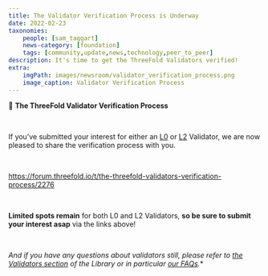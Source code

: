 ```yaml
---
title: The Validator Verification Process is Underway 
date: 2022-02-23
taxonomies:
    people: [sam_taggart]
    news-category: [foundation]
    tags: [community,update,news,technology,peer_to_peer]
description: It's time to get the ThreeFold Validators verified!
extra:
    imgPath: images/newsroom/validator_verification_process.png
    image_caption: Validator Verification Process
---
```


🚨 **The ThreeFold Validator Verification Process**

<br/>

If you’ve submitted your interest for either an [L0](https://forum.threefold.io/c/dao/validators-signup-l0/84) or [L2](https://forum.threefold.io/c/dao/validators-signup-l2/83) Validator, we are now pleased to share the verification process with you.

<br/>

https://forum.threefold.io/t/the-threefold-validators-verification-process/2276

<br/>

**Limited spots remain** for both L0 and L2 Validators, **so be sure to submit your interest asap** via the links above!

<br/>

*And if you have any questions about validators still, please refer to [the Validators section](https://library.threefold.me/info/threefold#/decentralization/validators/threefold__validators) of the Library or in particular [our FAQs](https://library.threefold.me/info/threefold#/decentralization/validators/threefold__validators_faq).**